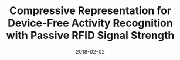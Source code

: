 ---
title: "Compressive Representation for Device-Free Activity Recognition with Passive RFID Signal Strength"
collection: journals_main
permalink: /publication/Compressive
date: 2018-02-02
venue: "IEEE Trans. Mob. Comput. 17(2)"
city: 
state: ""
thumbnail: "Compressive.png"
teaser : 
authors: "L. Yao, Q. Z. Sheng, X. Li, T. Gu, M. Tan, X. Wang, S. Wang, W. Ruan"
bibtex: Compressive.txt
uri: Compressive.pdf
arxiv: 
project: 
source:
poster: 
data:
---